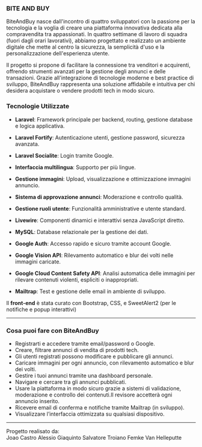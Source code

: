 ### BITE AND BUY 
BiteAndBuy nasce dall'incontro di quattro sviluppatori con la passione per la tecnologia e la voglia di creare una piattaforma innovativa dedicata alla compravendita tra appassionati. In quattro settimane di lavoro di squadra (fuori dagli orari lavorativi), abbiamo progettato e realizzato un ambiente digitale che mette al centro la sicurezza, la semplicità d'uso e la personalizzazione dell'esperienza utente.

Il progetto si propone di facilitare la connessione tra venditori e acquirenti, offrendo strumenti avanzati per la gestione degli annunci e delle transazioni. Grazie all'integrazione di tecnologie moderne e best practice di sviluppo, BiteAndBuy rappresenta una soluzione affidabile e intuitiva per chi desidera acquistare o vendere prodotti tech in modo sicuro.


### Tecnologie Utilizzate

- **Laravel**: Framework principale per backend, routing, gestione database e logica applicativa.
- **Laravel Fortify**: Autenticazione utenti, gestione password, sicurezza avanzata.
- **Laravel Socialite**: Login tramite Google.

- **Interfaccia multilingua**: Supporto per più lingue.
- **Gestione immagini**: Upload, visualizzazione e ottimizzazione immagini annuncio.
- **Sistema di approvazione annunci**: Moderazione e controllo qualità.
- **Gestione ruoli utente**: Funzionalità amministrative e utente standard.
- **Livewire**: Componenti dinamici e interattivi senza JavaScript diretto.
- **MySQL**: Database relazionale per la gestione dei dati.

- **Google Auth**: Accesso rapido e sicuro tramite account Google.
- **Google Vision API**: Rilevamento automatico e blur dei volti nelle immagini caricate.
- **Google Cloud Content Safety API**: Analisi automatica delle immagini per rilevare contenuti violenti, espliciti o inappropriati.
- **Mailtrap**: Test e gestione delle email in ambiente di sviluppo.

Il **front-end** è stata curato con Bootstrap, CSS, e SweetAlert2 (per le notifiche e popup interattivi)


---
### Cosa puoi fare con BiteAndBuy
- Registrarti e accedere tramite email/password o Google.
- Creare, filtrare annunci di vendita di prodotti tech.
- Gli utenti registrati possono modificare e pubblicare gli annunci.
- Caricare immagini per ogni annuncio, con rilevamento automatico e blur dei volti.
- Gestire i tuoi annunci tramite una dashboard personale.
- Navigare e cercare tra gli annunci pubblicati.
- Usare la piattaforma in modo sicuro grazie a sistemi di validazione, moderazione e controllo dei contenuti.Il revisore accetterà ogni annuncio inserito. 
- Ricevere email di conferma e notifiche tramite Mailtrap (in sviluppo).
- Visualizzare l’interfaccia ottimizzata su qualsiasi dispositivo.

-------
Progetto realisato da:  
Joao Castro 
Alessio Giaquinto
Salvatore Troiano
Femke Van Helleputte